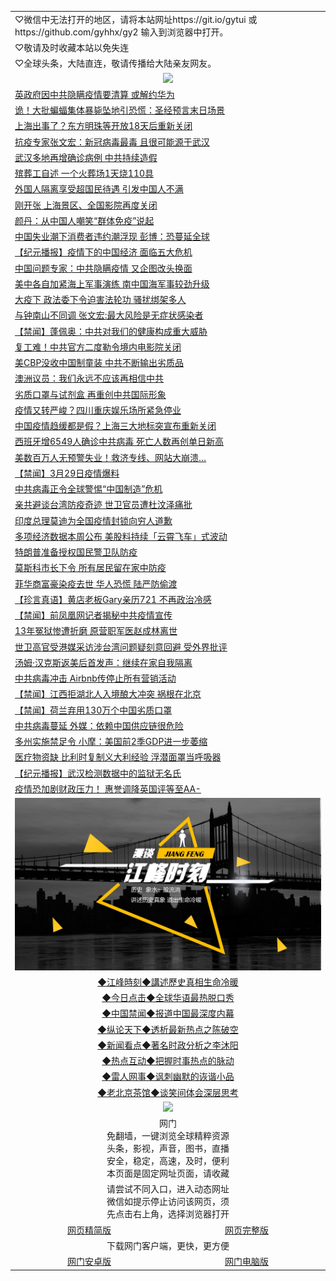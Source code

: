  <table>
 
<tr>
<td colspan="2" align=left>
♡微信中无法打开的地区，请将本站网址https://git.io/gytui 或 https://github.com/gyhhx/gy2 输入到浏览器中打开。 
 </td>
</tr>
 <tr>
 <td colspan="2" align=left>
♡敬请及时收藏本站以免失连
 </td>
   <tr>
<td colspan="2" align=left>
♡全球头条，大陆直连，敬请传播给大陆亲友网友。
 </td>
</tr>
 
 <tr>
    <td colspan="2" align=center><img src="https://cdn.jsdelivr.net/gh/gyoupiodf/im1/%E7%BD%91%E9%97%A8%E6%96%B0%E9%97%BB1.jpg"></td>
 </tr>

<tr><td colspan="2" align="left"><a href="https://xfine.casa/oo.aspx?name=c1150153&key=exgxucyqmkwgvwch&from=gy">英政府因中共隐瞒疫情要清算 或解约华为</a></td></tr>
<tr><td colspan="2" align="left"><a href="https://xfine.casa/oo.aspx?name=c1150215&key=exgxucyqmkwgvwch&from=gy">诡！大批蝙蝠集体暴毙坠地引恐慌：圣经预言末日场景</a></td></tr>
<tr><td colspan="2" align="left"><a href="https://xfine.casa/oo.aspx?name=c1150195&key=exgxucyqmkwgvwch&from=gy">上海出事了？东方明珠等开放18天后重新关闭</a></td></tr>
<tr><td colspan="2" align="left"><a href="https://xfine.casa/oo.aspx?name=c1150214&key=exgxucyqmkwgvwch&from=gy">抗疫专家张文宏：新冠病毒最毒 且很可能源于武汉</a></td></tr>
<tr><td colspan="2" align="left"><a href="https://xfine.casa/oo.aspx?name=c1150173&key=exgxucyqmkwgvwch&from=gy">武汉多地再增确诊病例 中共持续造假</a></td></tr>
<tr><td colspan="2" align="left"><a href="https://xfine.casa/oo.aspx?name=c1150207&key=exgxucyqmkwgvwch&from=gy">殡葬工自述 一个火葬场1天烧110具</a></td></tr>
<tr><td colspan="2" align="left"><a href="https://xfine.casa/oo.aspx?name=c1150213&key=exgxucyqmkwgvwch&from=gy">外国人隔离享受超国民待遇 引发中国人不满</a></td></tr>
<tr><td colspan="2" align="left"><a href="https://xfine.casa/oo.aspx?name=c1150174&key=exgxucyqmkwgvwch&from=gy">刚开张 上海景区、全国影院再度关闭</a></td></tr>
<tr><td colspan="2" align="left"><a href="https://xfine.casa/oo.aspx?name=c1150180&key=exgxucyqmkwgvwch&from=gy">颜丹：从中国人嘲笑“群体免疫”说起</a></td></tr>
<tr><td colspan="2" align="left"><a href="https://xfine.casa/oo.aspx?name=c1150183&key=exgxucyqmkwgvwch&from=gy">中国失业潮下消费者违约潮浮现 彭博：恐蔓延全球</a></td></tr>
<tr><td colspan="2" align="left"><a href="https://xfine.casa/oo.aspx?name=c1150208&key=exgxucyqmkwgvwch&from=gy">【纪元播报】疫情下的中国经济 面临五大危机</a></td></tr>
<tr><td colspan="2" align="left"><a href="https://xfine.casa/oo.aspx?name=c1150175&key=exgxucyqmkwgvwch&from=gy">中国问题专家：中共隐瞒疫情 又企图改头换面</a></td></tr>
<tr><td colspan="2" align="left"><a href="https://xfine.casa/oo.aspx?name=c1150202&key=exgxucyqmkwgvwch&from=gy">美中各自加紧海上军事演练 南中国海军事较劲升级</a></td></tr>
<tr><td colspan="2" align="left"><a href="https://xfine.casa/oo.aspx?name=c1150178&key=exgxucyqmkwgvwch&from=gy">大疫下 政法委下令迫害法轮功 骚扰绑架多人</a></td></tr>
<tr><td colspan="2" align="left"><a href="https://xfine.casa/oo.aspx?name=c1150196&key=exgxucyqmkwgvwch&from=gy">与钟南山不同调 张文宏:最大风险是无症状感染者</a></td></tr>
<tr><td colspan="2" align="left"><a href="https://xfine.casa/oo.aspx?name=c1150197&key=exgxucyqmkwgvwch&from=gy">【禁闻】蓬佩奥：中共对我们的健康构成重大威胁</a></td></tr>
<tr><td colspan="2" align="left"><a href="https://xfine.casa/oo.aspx?name=c1150167&key=exgxucyqmkwgvwch&from=gy">复工难！中共官方二度勒令境内电影院关闭</a></td></tr>
<tr><td colspan="2" align="left"><a href="https://xfine.casa/oo.aspx?name=c1150163&key=exgxucyqmkwgvwch&from=gy">美CBP没收中国制童装 中共不断输出劣质品</a></td></tr>
<tr><td colspan="2" align="left"><a href="https://xfine.casa/oo.aspx?name=c1150177&key=exgxucyqmkwgvwch&from=gy">澳洲议员：我们永远不应该再相信中共</a></td></tr>
<tr><td colspan="2" align="left"><a href="https://xfine.casa/oo.aspx?name=c1150179&key=exgxucyqmkwgvwch&from=gy">劣质口罩与试剂盒 再重创中共国际形象</a></td></tr>
<tr><td colspan="2" align="left"><a href="https://xfine.casa/oo.aspx?name=c1150220&key=exgxucyqmkwgvwch&from=gy">疫情又转严峻？四川重庆娱乐场所紧急停业</a></td></tr>
<tr><td colspan="2" align="left"><a href="https://xfine.casa/oo.aspx?name=c1150225&key=exgxucyqmkwgvwch&from=gy">中国疫情趋缓都是假？上海三大地标突宣布重新关闭</a></td></tr>
<tr><td colspan="2" align="left"><a href="https://xfine.casa/oo.aspx?name=c1150204&key=exgxucyqmkwgvwch&from=gy">西班牙增6549人确诊中共病毒 死亡人数再创单日新高</a></td></tr>
<tr><td colspan="2" align="left"><a href="https://xfine.casa/oo.aspx?name=c1150217&key=exgxucyqmkwgvwch&from=gy">美数百万人无预警失业！救济专线、网站大崩溃…</a></td></tr>
<tr><td colspan="2" align="left"><a href="https://xfine.casa/oo.aspx?name=c1150221&key=exgxucyqmkwgvwch&from=gy">【禁闻】3月29日疫情爆料</a></td></tr>
<tr><td colspan="2" align="left"><a href="https://xfine.casa/oo.aspx?name=c1150212&key=exgxucyqmkwgvwch&from=gy">中共病毒正令全球警惕“中国制造”危机</a></td></tr>
<tr><td colspan="2" align="left"><a href="https://xfine.casa/oo.aspx?name=c1150209&key=exgxucyqmkwgvwch&from=gy">亲共避谈台湾防疫奇迹 世卫官员遭杜汶泽痛批</a></td></tr>
<tr><td colspan="2" align="left"><a href="https://xfine.casa/oo.aspx?name=c1150200&key=exgxucyqmkwgvwch&from=gy">印度总理莫迪为全国疫情封锁向穷人道歉</a></td></tr>
<tr><td colspan="2" align="left"><a href="https://xfine.casa/oo.aspx?name=c1150168&key=exgxucyqmkwgvwch&from=gy">多项经济数据本周公布 美股料持续「云霄飞车」式波动</a></td></tr>
<tr><td colspan="2" align="left"><a href="https://xfine.casa/oo.aspx?name=c1150203&key=exgxucyqmkwgvwch&from=gy">特朗普准备授权国民警卫队防疫</a></td></tr>
<tr><td colspan="2" align="left"><a href="https://xfine.casa/oo.aspx?name=c1150205&key=exgxucyqmkwgvwch&from=gy">莫斯科市长下令 所有居民留在家中防疫</a></td></tr>
<tr><td colspan="2" align="left"><a href="https://xfine.casa/oo.aspx?name=c1150219&key=exgxucyqmkwgvwch&from=gy">菲华商富豪染疫去世 华人恐慌 陆严防偷渡</a></td></tr>
<tr><td colspan="2" align="left"><a href="https://xfine.casa/oo.aspx?name=c1150206&key=exgxucyqmkwgvwch&from=gy">【珍言真语】黄店老板Gary亲历721 不再政治冷感</a></td></tr>
<tr><td colspan="2" align="left"><a href="https://xfine.casa/oo.aspx?name=c1150223&key=exgxucyqmkwgvwch&from=gy">【禁闻】前凤凰网记者揭秘中共疫情宣传</a></td></tr>
<tr><td colspan="2" align="left"><a href="https://xfine.casa/oo.aspx?name=c1150194&key=exgxucyqmkwgvwch&from=gy">13年冤狱惨遭折磨 原营职军医赵成林离世</a></td></tr>
<tr><td colspan="2" align="left"><a href="https://xfine.casa/oo.aspx?name=c1150201&key=exgxucyqmkwgvwch&from=gy">世卫高官受港媒采访涉台湾问题疑刻意回避 受外界批评</a></td></tr>
<tr><td colspan="2" align="left"><a href="https://xfine.casa/oo.aspx?name=c1150211&key=exgxucyqmkwgvwch&from=gy">汤姆·汉克斯返美后首发声：继续在家自我隔离</a></td></tr>
<tr><td colspan="2" align="left"><a href="https://xfine.casa/oo.aspx?name=c1150182&key=exgxucyqmkwgvwch&from=gy">中共病毒冲击 Airbnb传停止所有营销活动</a></td></tr>
<tr><td colspan="2" align="left"><a href="https://xfine.casa/oo.aspx?name=c1150224&key=exgxucyqmkwgvwch&from=gy">【禁闻】江西拒湖北人入境酿大冲突 祸根在北京</a></td></tr>
<tr><td colspan="2" align="left"><a href="https://xfine.casa/oo.aspx?name=c1150222&key=exgxucyqmkwgvwch&from=gy">【禁闻】荷兰弃用130万个中国劣质口罩</a></td></tr>
<tr><td colspan="2" align="left"><a href="https://xfine.casa/oo.aspx?name=c1150210&key=exgxucyqmkwgvwch&from=gy">中共病毒蔓延 外媒：依赖中国供应链很危险</a></td></tr>
<tr><td colspan="2" align="left"><a href="https://xfine.casa/oo.aspx?name=c1150166&key=exgxucyqmkwgvwch&from=gy">多州实施禁足令 小摩：美国前2季GDP进一步萎缩</a></td></tr>
<tr><td colspan="2" align="left"><a href="https://xfine.casa/oo.aspx?name=c1150216&key=exgxucyqmkwgvwch&from=gy">医疗物资缺 比利时复制义大利经验 浮潜面罩当呼吸器</a></td></tr>
<tr><td colspan="2" align="left"><a href="https://xfine.casa/oo.aspx?name=c1150218&key=exgxucyqmkwgvwch&from=gy">【纪元播报】武汉检测数据中的监狱无名氏</a></td></tr>
<tr><td colspan="2" align="left"><a href="https://xfine.casa/oo.aspx?name=c1150176&key=exgxucyqmkwgvwch&from=gy">疫情恐加剧财政压力！ 惠誉调降英国评等至AA-</a></td></tr>


 <tr>
   <td colspan="2" align=center><img src="https://github.com/gyoupiodf/im1/blob/master/jf-1.jpg"></td>
  </tr>
   <tr>
   <td colspan="2" align=center> 
<a href="https://xfine.casa/oo.aspx?name=c922850&key=exgxucyqmkwgvwch&from=gy&tag=9877">◆江峰時刻◆講述歷史真相生命冷暖</a><br/>
    </td>
  </tr>
   <tr>
   <td colspan="2" align=center> 
<a href="https://xfine.casa/oo.aspx?name=c816850&key=exgxucyqmkwgvwch&from=gy&tag=9877">◆今日点击◆全球华语最热脱口秀</a><br/>
    </td>
  </tr>
  <tr>
  <td colspan="2" align=center>
<a href="https://xfine.casa/oo.aspx?name=c816860&key=exgxucyqmkwgvwch&from=gy&tag=99733110">◆中国禁闻◆报道中国最深度内幕</a><br/>
   </tr>
  <tr>
     <td colspan="2" align=center>
<a href="https://xfine.casa/oo.aspx?name=c816855&key=exgxucyqmkwgvwch&from=gy&tag=997110">◆纵论天下◆透析最新热点之陈破空</a><br/>
   </tr>
   <tr>
      <td colspan="2" align=center>
<a href="https://xfine.casa/oo.aspx?name=c838308&key=exgxucyqmkwgvwch&from=gy&tag=9973110">◆新闻看点◆著名时政分析之李沐阳</a><br/>
   </tr>
   <tr>
     <td colspan="2" align=center>
<a href="https://xfine.casa/oo.aspx?name=c816852&key=exgxucyqmkwgvwch&from=gy&tag=9733110">◆热点互动◆把握时事热点的脉动</a><br/>
   </tr>
   <tr>
      <td colspan="2" align=center>
<a href="https://xfine.casa/oo.aspx?name=c816694&key=exgxucyqmkwgvwch&from=gy&tag=93310">◆雷人网事◆讽刺幽默的诙谐小品</a><br/>
   </tr>
   <tr>
    <td colspan="2" align=center>
<a href="https://xfine.casa/oo.aspx?name=c816650&key=exgxucyqmkwgvwch&from=gy&tag=9973110">◆老北京茶馆◆谈笑间体会深层思考</a><br/>
   </tr>
 <tr>
    <td colspan="2" align="center"><img src="https://gitlab.com/ogate2/up/raw/master/_/oGate65.jpg"/></td>
  </tr>
  <tr>
    <td colspan="2" align="center">网门<br/>免翻墙，一键浏览全球精粹资源<br/>头条，影视，声音，图书，直播<br/>安全，稳定，高速，及时，便利<br/>本页面是固定网址页面，请收藏</td>
  <tr>
  <tr>
    <td colspan="2" align="center">请尝试不同入口，进入动态网址<br/>微信如提示停止访问该网页，须<br/>先点击右上角，选择浏览器打开</td>
  <tr>  
  <tr>
    <td align="center"><a href="https://gitcdn.xyz/repo/otiny/up/master/show002.htm">网页精简版</a></td>
    <td align="center"><a href="https://gitcdn.xyz/repo/otiny/up/master/show001.htm">网页完整版</a></td>
  </tr>
  <tr>
    <td colspan="2" align="center">下载网门客户端，更快，更方便</td>
  <tr>
  <tr>
    <td align="center"><a href="https://raw.githubusercontent.com/opipe/up/master/oGatea.apk">网门安卓版</a></td>
    <td align="center"><a href="https://raw.githubusercontent.com/opipe/up/master/oGate.zip">网门电脑版</a></td>
  </tr>
</table>

